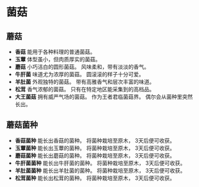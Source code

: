 # 菌菇

## 蘑菇

- **香菇**
能用于各种料理的普通菌菇。
- **玉蕈**
体型虽小，但肉质厚实的菌菇。
- **蘑菇**
小巧洁白的圆形菌菇。
风味柔和，带有淡淡的香气。
- **牛肝菌**
味道尤为浓厚的菌菇。
圆滚滚的样子十分可爱。
- **羊肚菌**
外观独特的菌菇。
带有高雅香气和层次丰富的味道。
- **松茸**
香气浓郁的菌菇。
只有在特定地区能采集到的高档品。
- **大王菌菇**
拥有威严气场的菌菇。
作为王者君临菌菇界。
偶尔会从菌种里突然长出。

## 蘑菇菌种

- **香菇菌种**
能长出香菇的菌种。
将菌种栽培至原木，
3天后便可收获。
- **玉蕈菌种**
能长出玉蕈的菌种。
将菌种栽培至原木，
3天后便可收获。
- **蘑菇菌种**
能长出蘑菇的菌种。
将菌种栽培至原木，
3天后便可收获。
- **牛肝菌菌种**
能长出牛肝菌的菌种。
将菌种栽培至原木，
3天后便可收获。
- **羊肚菌菌种**
能长出羊肚菌的菌种。
将菌种栽培至原木，
3天后便可收获。
- **松茸菌种**
能长出松茸的菌种。
将菌种栽培至原木，
3天后便可收获。

